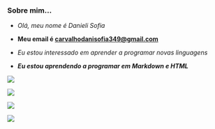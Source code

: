###     Sobre mim...
- _Olá, meu nome é Danieli Sofia_

- **Meu email é carvalhodanisofia349@gmail.com**
- <i>Eu estou interessado em aprender a programar novas linguagens<i/>
- <b>Eu estou aprendendo a programar em Markdown e HTML</b> 
  
 ![](https://img.shields.io/badge/Instagram-E4405F?style=for-the-badge&logo=instagram&logoColor=white)
 
 [![](https://img.shields.io/badge/YouTube-FF0000?style=for-the-badge&logo=youtube&logoColor=white)](http://youtube.com.br) 
 
 ![](https://img.shields.io/badge/WhatsApp-25D366?style=for-the-badge&logo=whatsapp&logoColor=white)
 
 [![](https://img.shields.io/badge/Netflix-E50914?style=for-the-badge&logo=netflix&logoColor=white)](http://netflix.com.br)
 
